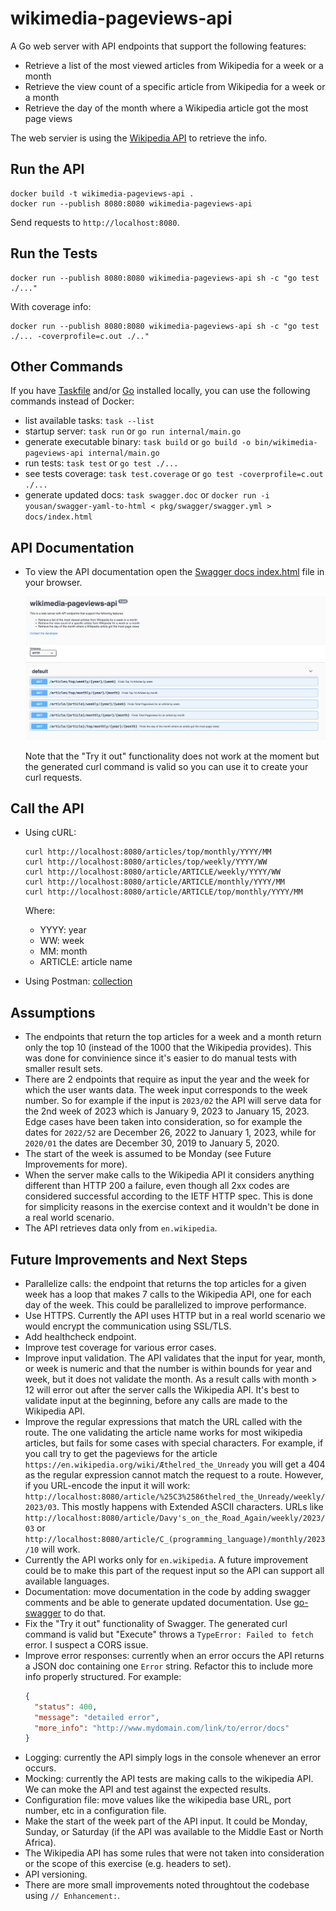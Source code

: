 # wikimedia-pageviews-api

A Go web server with API endpoints that support the following features:

- Retrieve a list of the most viewed articles from Wikipedia for a week or a month
- Retrieve the view count of a specific article from Wikipedia for a week or a month
- Retrieve the day of the month where a Wikipedia article got the most page views

The web servier is using the [Wikipedia API](https://wikitech.wikimedia.org/wiki/Analytics/AQS/Pageviews) to retrieve the info.

## Run the API

```shell
docker build -t wikimedia-pageviews-api .
docker run --publish 8080:8080 wikimedia-pageviews-api
```

Send requests to `http://localhost:8080`.

## Run the Tests

```shell
docker run --publish 8080:8080 wikimedia-pageviews-api sh -c "go test ./..."
```

With coverage info:

```shell
docker run --publish 8080:8080 wikimedia-pageviews-api sh -c "go test ./... -coverprofile=c.out ./.."
```

## Other Commands

If you have [Taskfile](https://taskfile.dev/) and/or [Go](https://go.dev/doc/install) installed locally, you can use the following commands instead of Docker:

- list available tasks: `task --list`
- startup server: `task run` or `go run internal/main.go`
- generate executable binary: `task build` or `go build -o bin/wikimedia-pageviews-api internal/main.go`
- run tests: `task test` or `go test ./...`
- see tests coverage: `task test.coverage` or `go test -coverprofile=c.out ./...`
- generate updated docs: `task swagger.doc` or `docker run -i yousan/swagger-yaml-to-html < pkg/swagger/swagger.yml > docs/index.html`

## API Documentation

- To view the API documentation open the [Swagger docs index.html](docs/index.html) file in your browser.

  ![Swagger docs screenshot](docs/swagger_docs.png "Swagger docs")

  Note that the "Try it out" functionality does not work at the moment but the generated curl command is valid so you can use it to create your curl requests.

## Call the API

- Using cURL:

  ```shell
  curl http://localhost:8080/articles/top/monthly/YYYY/MM
  curl http://localhost:8080/articles/top/weekly/YYYY/WW
  curl http://localhost:8080/article/ARTICLE/weekly/YYYY/WW
  curl http://localhost:8080/article/ARTICLE/monthly/YYYY/MM
  curl http://localhost:8080/article/ARTICLE/top/monthly/YYYY/MM
  ```

  Where:

  - YYYY: year
  - WW: week
  - MM: month
  - ARTICLE: article name

- Using Postman: [collection](docs/wikipedia-pageviews-api.postman_collection.json)

## Assumptions

- The endpoints that return the top articles for a week and a month return only the top 10 (instead of the 1000 that the Wikipedia provides). This was done for convinience since it's easier to do manual tests with smaller result sets.
- There are 2 endpoints that require as input the year and the week for which the user wants data. The week input corresponds to the week number. So for example if the input is `2023/02` the API will serve data for the 2nd week of 2023 which is January 9, 2023 to January 15, 2023. Edge cases have been taken into consideration, so for example the dates for `2022/52` are December 26, 2022 to January 1, 2023, while for `2020/01` the dates are December 30, 2019 to January 5, 2020.
- The start of the week is assumed to be Monday (see Future Improvements for more).
- When the server make calls to the Wikipedia API it considers anything different than HTTP 200 a failure, even though all 2xx codes are considered successful according to the IETF HTTP spec. This is done for simplicity reasons in the exercise context and it wouldn't be done in a real world scenario.
- The API retrieves data only from `en.wikipedia`.

## Future Improvements and Next Steps

- Parallelize calls: the endpoint that returns the top articles for a given week has a loop that makes 7 calls to the Wikipedia API, one for each day of the week. This could be parallelized to improve performance.
- Use HTTPS. Currently the API uses HTTP but in a real world scenario we would encrypt the communication using SSL/TLS.
- Add healthcheck endpoint.
- Improve test coverage for various error cases.
- Improve input validation. The API validates that the input for year, month, or week is numeric and that the number is within bounds for year and week, but it does not validate the month. As a result calls with month > 12 will error out after the server calls the Wikipedia API. It's best to validate input at the beginning, before any calls are made to the Wikipedia API.
- Improve the regular expressions that match the URL called with the route. The one validating the article name works for most wikipedia articles, but fails for some cases with special characters. For example, if you call try to get the pageviews for the article `https://en.wikipedia.org/wiki/Æthelred_the_Unready` you will get a 404 as the regular expression cannot match the request to a route. However, if you URL-encode the input it will work: `http://localhost:8080/article/%25C3%2586thelred_the_Unready/weekly/2023/03`. This mostly happens with Extended ASCII characters. URLs like `http://localhost:8080/article/Davy's_on_the_Road_Again/weekly/2023/03` or `http://localhost:8080/article/C_(programming_language)/monthly/2023/10` will work.
- Currently the API works only for `en.wikipedia`. A future improvement could be to make this part of the request input so the API can support all available languages.
- Documentation: move documentation in the code by adding swagger comments and be able to generate updated documentation. Use [go-swagger](https://github.com/go-swagger/go-swagger) to do that.
- Fix the "Try it out" functionality of Swagger. The generated curl command is valid but "Execute" throws a `TypeError: Failed to fetch` error. I suspect a CORS issue.
- Improve error responses: currently when an error occurs the API returns a JSON doc containing one `Error` string. Refactor this to include more info properly structured. For example:
  ```json
  {
    "status": 400,
    "message": "detailed error",
    "more_info": "http://www.mydomain.com/link/to/error/docs"
  }
  ```
- Logging: currently the API simply logs in the console whenever an error occurs.
- Mocking: currently the API tests are making calls to the wikipedia API. We can moke the API and test against the expected results.
- Configuration file: move values like the wikipedia base URL, port number, etc in a configuration file.
- Make the start of the week part of the API input. It could be Monday, Sunday, or Saturday (if the API was available to the Middle East or North Africa).
- The Wikipedia API has some rules that were not taken into consideration or the scope of this exercise (e.g. headers to set).
- API versioning.
- There are more small improvements noted throughtout the codebase using `// Enhancement:`.
